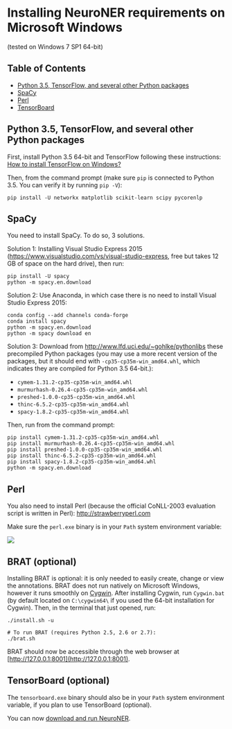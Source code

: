 # Installing NeuroNER requirements on Microsoft Windows

(tested on Windows 7 SP1 64-bit)

## Table of Contents

<!-- toc -->

- [Python 3.5, TensorFlow, and several other Python packages](#python-35-and-tensorflow)
- [SpaCy](#spacy)
- [Perl](#perl)
- [TensorBoard](#tensorboard)

<!-- tocstop -->

## Python 3.5, TensorFlow, and several other Python packages
First, install Python 3.5 64-bit and TensorFlow following these instructions: [How to install TensorFlow on Windows?](http://stackoverflow.com/a/39902815/395857)

Then, from the command prompt (make sure `pip` is connected to Python 3.5. You can verify it by running `pip -V`):

```
pip install -U networkx matplotlib scikit-learn scipy pycorenlp
```

## SpaCy
You need to install SpaCy. To do so, 3 solutions.

Solution 1: Installing Visual Studio Express 2015 (https://www.visualstudio.com/vs/visual-studio-express, free but takes 12 GB of space on the hard drive), then run:
```
pip install -U spacy
python -m spacy.en.download
```

Solution 2: Use Anaconda, in which case there is no need to install Visual Studio Express 2015:

```
conda config --add channels conda-forge
conda install spacy
python -m spacy.en.download
python -m spacy download en

```

Solution 3: Download from http://www.lfd.uci.edu/~gohlke/pythonlibs these precompiled Python packages (you may use a more recent version of the packages, but it should end with `-cp35-cp35m-win_amd64.whl`, which indicates they are compiled for Python 3.5 64-bit.):

- `cymem-1.31.2-cp35-cp35m-win_amd64.whl`
- `murmurhash-0.26.4-cp35-cp35m-win_amd64.whl`
- `preshed-1.0.0-cp35-cp35m-win_amd64.whl`
- `thinc-6.5.2-cp35-cp35m-win_amd64.whl`
- `spacy-1.8.2-cp35-cp35m-win_amd64.whl`

Then, run from the command prompt:

```
pip install cymem-1.31.2-cp35-cp35m-win_amd64.whl
pip install murmurhash-0.26.4-cp35-cp35m-win_amd64.whl
pip install preshed-1.0.0-cp35-cp35m-win_amd64.whl
pip install thinc-6.5.2-cp35-cp35m-win_amd64.whl
pip install spacy-1.8.2-cp35-cp35m-win_amd64.whl
python -m spacy.en.download
```

## Perl
You also need to install Perl (because the official CoNLL-2003 evaluation script is written in Perl): http://strawberryperl.com

Make sure the `perl.exe` binary is in your `Path` system environment variable:

![](http://neuroner.com/perl2.png "")

<!---

To add perl in your `Path` system environment variable:

![](http://neuroner.com/perl.png "")

!-->

## BRAT (optional)

Installing BRAT is optional: it is only needed to easily create, change or view the annotations. BRAT does not run natively on Microsoft Windows, however it runs smoothly on [Cygwin](https://www.cygwin.com). After installing Cygwin, run `Cygwin.bat` (by default located on `C:\cygwin64\` if you used the 64-bit installation for Cygwin). Then, in the terminal that just opened, run:

```
./install.sh -u

# To run BRAT (requires Python 2.5, 2.6 or 2.7):
./brat.sh
```

BRAT should now be accessible through the web browser at [http://127.0.0.1:8001](http://127.0.0.1:8001).



## TensorBoard (optional)
 The `tensorboard.exe` binary should also be in your `Path` system environment variable, if you plan to use TensorBoard (optional).

You can now [download and run NeuroNER](README.md#downloading-neuroner).
